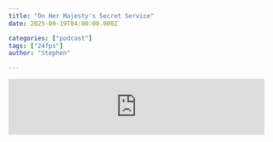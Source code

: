 ```yaml
---
title: "On Her Majesty's Secret Service"
date: 2025-09-19T04:00:00.000Z

categories: ["podcast"]
tags: ["24fps"]
author: "Stephen"

---
```


<iframe src="https://embed.acast.com/$/67f1bf0e506c6c628c80f97f/68c74b7d8b1c6a4828196e52?" frameBorder="0" width="100%" height="110px" allow="autoplay"></iframe>
